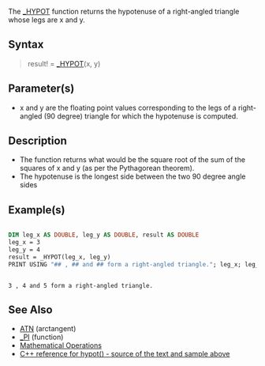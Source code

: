 The [_HYPOT](_HYPOT) function returns the hypotenuse of a right-angled triangle whose legs are x and y.

## Syntax

> result! = [_HYPOT](_HYPOT)(x, y)

## Parameter(s)

* x and y are the floating point values corresponding to the legs of a right-angled (90 degree) triangle for which the hypotenuse is computed.

## Description

* The function returns what would be the square root of the sum of the squares of x and y (as per the Pythagorean theorem).
* The hypotenuse is the longest side between the two 90 degree angle sides

## Example(s)

```vb

DIM leg_x AS DOUBLE, leg_y AS DOUBLE, result AS DOUBLE
leg_x = 3
leg_y = 4
result = _HYPOT(leg_x, leg_y)
PRINT USING "## , ## and ## form a right-angled triangle."; leg_x; leg_y; result

```

```text

3 , 4 and 5 form a right-angled triangle.

```

## See Also

* [ATN](ATN) (arctangent)
* [_PI](_PI) (function)
* [Mathematical Operations](Mathematical-Operations)
* [C++ reference for hypot() - source of the text and sample above](http://www.cplusplus.com/reference/cmath/hypot/)
